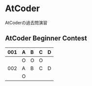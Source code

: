 # AtCoder
AtCoderの過去問演習

## AtCoder Beginner Contest
|001|A|B|C|D|
|:---|:---|:---|:---|:---|
||O|O|O||
|002|A|B|C|D|
||O||||

